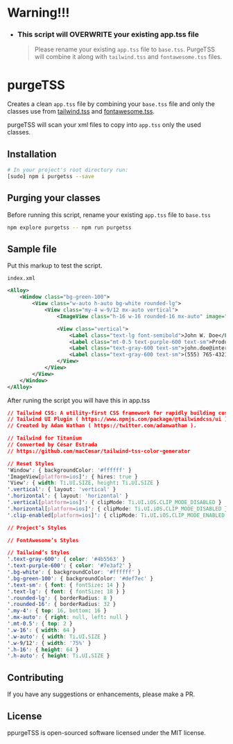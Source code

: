 # Warning!!!
- ### This script will OVERWRITE your existing app.tss file
  > Please rename your existing `app.tss` file to `base.tss`. PurgeTSS will combine it along with `tailwind.tss` and `fontawesome.tss` files.

# purgeTSS

Creates a clean `app.tss` file by combining your `base.tss` file and only the classes use from [tailwind.tss](https://github.com/macCesar/tailwind-tss-color-generator/blob/master/app.tss) and [fontawesome.tss](https://github.com/macCesar/tailwind-tss-color-generator/blob/master/fontawesome.tss).

purgeTSS will scan your xml files to copy into `app.tss` only the used classes.

## Installation

```bash
# In your project's root directory run:
[sudo] npm i purgetss --save
```

## Purging your classes
Before running this script, rename your existing `app.tss` file to `base.tss`
```bash
npm explore purgetss -- npm run purgetss
```

## Sample file
Put this markup to test the script.

`index.xml`
```xml
<Alloy>
	<Window class="bg-green-100">
		<View class="w-auto h-auto bg-white rounded-lg">
			<View class="my-4 w-9/12 mx-auto vertical">
				<ImageView class="h-16 w-16 rounded-16 mx-auto" image="https://randomuser.me/api/portraits/men/43.jpg" />

				<View class="vertical">
					<Label class="text-lg font-semibold">John W. Doe</Label>
					<Label class="mt-0.5 text-purple-600 text-sm">Product Engineer</Label>
					<Label class="text-gray-600 text-sm">john.doe@internet.com</Label>
					<Label class="text-gray-600 text-sm">(555) 765-4321</Label>
				</View>
			</View>
		</View>
	</Window>
</Alloy>
```

After runing the script you will have this in app.tss
```css
// Tailwind CSS: A utility-first CSS framework for rapidly building custom designs. ( https://tailwindcss.com )
// Tailwind UI Plugin ( https://www.npmjs.com/package/@tailwindcss/ui ).
// Created by Adam Wathan ( https://twitter.com/adamwathan ).

// Tailwind for Titanium
// Converted by César Estrada
// https://github.com/macCesar/tailwind-tss-color-generator

// Reset Styles
'Window': { backgroundColor: '#ffffff' }
'ImageView[platform=ios]': { hires: true }
'View': { width: Ti.UI.SIZE, height: Ti.UI.SIZE }
'.vertical': { layout: 'vertical' }
'.horizontal': { layout: 'horizontal' }
'.vertical[platform=ios]': { clipMode: Ti.UI.iOS.CLIP_MODE_DISABLED }
'.horizontal[platform=ios]': { clipMode: Ti.UI.iOS.CLIP_MODE_DISABLED }
'.clip-enabled[platform=ios]': { clipMode: Ti.UI.iOS.CLIP_MODE_ENABLED }

// Project’s Styles

// FontAwesome’s Styles

// Tailwind’s Styles
'.text-gray-600': { color: '#4b5563' }
'.text-purple-600': { color: '#7e3af2' }
'.bg-white': { backgroundColor: '#ffffff' }
'.bg-green-100': { backgroundColor: '#def7ec' }
'.text-sm': { font: { fontSize: 14 } }
'.text-lg': { font: { fontSize: 18 } }
'.rounded-lg': { borderRadius: 8 }
'.rounded-16': { borderRadius: 32 }
'.my-4': { top: 16, bottom: 16 }
'.mx-auto': { right: null, left: null }
'.mt-0.5': { top: 2 }
'.w-16': { width: 64 }
'.w-auto': { width: Ti.UI.SIZE }
'.w-9/12': { width: '75%' }
'.h-16': { height: 64 }
'.h-auto': { height: Ti.UI.SIZE }
```

## Contributing
If you have any suggestions or enhancements, please make a PR.

## License
ppurgeTSS is open-sourced software licensed under the MIT license.
